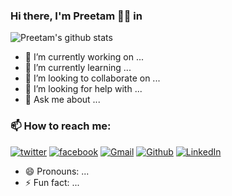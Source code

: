 ### Hi there, I'm Preetam 👨‍💻 in 

![Preetam's github stats](https://github-readme-stats.vercel.app/api?username=Preetam2114&show_icons=true&title_color=fff&icon_color=79ff97&text_color=9f9f9f&bg_color=151515)

- 🔭 I’m currently working on ...
- 🌱 I’m currently learning ...
- 👯 I’m looking to collaborate on ...
- 🤔 I’m looking for help with ...
- 💬 Ask me about ...


### 📫 How to reach me:
<!-- social media buttons -->

[![twitter][1.2]][1]
[![facebook][2.2]][2]
[![Gmail][3.2]][3]
[![Github][4.2]][4]
[![LinkedIn][5.2]][5]

<!-- icons with padding -->

[1.2]: https://img.shields.io/badge/twitter-%231DA1F2.svg?&style=for-the-badge&logo=twitter&logoColor=white (twitter icon with padding)
[2.2]: https://img.shields.io/badge/facebook-%231877F2.svg?&style=for-the-badge&logo=facebook&logoColor=white (facebook icon with padding)
[3.2]: https://img.shields.io/badge/medium-%2312100E.svg?&style=for-the-badge&logo=medium&logoColor=white (google plus icon with padding)
[4.2]: https://icon-icons.com/icons2/936/PNG/32/github-logo_icon-icons.com_73546.png (github icon with padding)
[5.2]: https://img.shields.io/badge/linkedin-%230077B5.svg?&style=for-the-badge&logo=linkedin&logoColor=white (linkedin icon with padding)

<!-- social media links -->
[1]: https://twitter.com/pvr_rane
[2]: https://www.facebook.com/preetam.rane.39
[3]: preetamrane2114@gmail.com
[4]: https://github.com/Preetam2114
[5]: https://www.linkedin.com/in/preetam-rane-4b0524165/

- 😄 Pronouns: ...
- ⚡ Fun fact: ...

